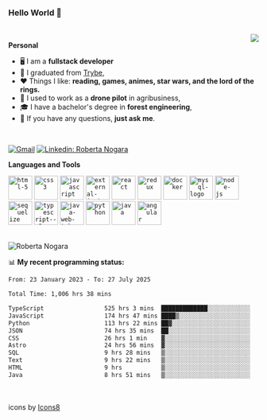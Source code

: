 ### Hello World 👋

<br />

<img align="right" src="https://github.blog/wp-content/uploads/2018/10/46896184-b679fc80-ce30-11e8-88bf-921e9b788f7c.gif?resize=200%2C200"  />

**Personal**
- 🖥️ I am a **fullstack developer**
- 📖 I graduated from [Trybe](https://www.betrybe.com/),
- ❤️ Things I like: **reading, games, animes, star wars, and the lord of the rings.** 
- 🌾 I used to work as a **drone pilot** in agribusiness,
- 🎓 I have a bachelor's degree in **forest engineering**,
- 💬 If you have any questions, **just ask me**.

<br />

[![Gmail](https://img.icons8.com/neon/96/gmail.png)](mailto:r.nogara.dev@gmail.com)
[![Linkedin: Roberta Nogara](https://img.icons8.com/neon/96/linkedin.png)](https://www.linkedin.com/in/robertanogara/)

**Languages and Tools**  

<code><img width="48" height="48" src="https://img.icons8.com/fluency/48/html-5.png" alt="html-5"/></code>
<code><img width="48" height="48" src="https://img.icons8.com/fluency/48/css3.png" alt="css3"/></code>
<code><img width="48" height="48" src="https://img.icons8.com/fluency/48/javascript.png" alt="javascript"/></code>
<code><img width="48" height="48" src="https://img.icons8.com/external-tal-revivo-color-tal-revivo/48/external-jest-can-collect-code-coverage-information-from-entire-projects-logo-color-tal-revivo.png" alt="external-jest-can-collect-code-coverage-information-from-entire-projects-logo-color-tal-revivo"/></code>
<code><img width="48" height="48" src="https://img.icons8.com/office/40/react.png" alt="react"/></code>
<code><img width="48" height="48" src="https://img.icons8.com/color/48/redux.png" alt="redux"/></code>
<code><img width="48" height="48" src="https://img.icons8.com/fluency/48/docker.png" alt="docker"/></code>
<code><img width="48" height="48" src="https://img.icons8.com/fluency/48/mysql-logo.png" alt="mysql-logo"/></code>
<code><img width="48" height="48" src="https://img.icons8.com/fluency/48/node-js.png" alt="node-js"/></code>
<code><img width="48" height="48" src="https://cdn.icon-icons.com/icons2/2415/PNG/512/sequelize_original_logo_icon_146348.png" alt="sequelize"/></code>
<code><img width="48" height="48" src="https://img.icons8.com/fluency/48/typescript--v2.png" alt="typescript--v2"/></code>
<code><img width="48" height="48" src="https://img.icons8.com/color/48/java-web-token.png" alt="java-web-token"/></code>
<code><img width="48" height="48" src="https://img.icons8.com/fluency/48/python.png" alt="python"/></code>
<code><img width="48" height="48" src="https://img.icons8.com/color/48/java-coffee-cup-logo--v1.png" alt="java"/></code>
<code><img width="48" height="48" src="https://img.icons8.com/fluency/48/angularjs.png" alt="angular"/></code>

<br />
<img src="https://github-readme-stats.vercel.app/api?username=rnogara&count_private=true&show_icons=true" alt="Roberta Nogara" />
<br />

📊 **My recent programming status:**
<!--START_SECTION:waka-->

```txt
From: 23 January 2023 - To: 27 July 2025

Total Time: 1,006 hrs 38 mins

TypeScript                 525 hrs 3 mins  █████████████░░░░░░░░░░░░   52.16 %
JavaScript                 174 hrs 47 mins ████▒░░░░░░░░░░░░░░░░░░░░   17.36 %
Python                     113 hrs 22 mins ██▓░░░░░░░░░░░░░░░░░░░░░░   11.26 %
JSON                       74 hrs 35 mins  ██░░░░░░░░░░░░░░░░░░░░░░░   07.41 %
CSS                        26 hrs 1 min    ▓░░░░░░░░░░░░░░░░░░░░░░░░   02.58 %
Astro                      24 hrs 56 mins  ▓░░░░░░░░░░░░░░░░░░░░░░░░   02.48 %
SQL                        9 hrs 28 mins   ▒░░░░░░░░░░░░░░░░░░░░░░░░   00.94 %
Text                       9 hrs 22 mins   ▒░░░░░░░░░░░░░░░░░░░░░░░░   00.93 %
HTML                       9 hrs           ▒░░░░░░░░░░░░░░░░░░░░░░░░   00.89 %
Java                       8 hrs 51 mins   ▒░░░░░░░░░░░░░░░░░░░░░░░░   00.88 %
```

<!--END_SECTION:waka-->

<br />
<br />
icons by <a href="https://icons8.com">Icons8</a>
